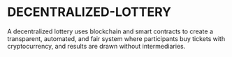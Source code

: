 # DECENTRALIZED-LOTTERY
A decentralized lottery uses blockchain and smart contracts to create a transparent, automated, and fair system where participants buy tickets with cryptocurrency, and results are drawn without intermediaries.
